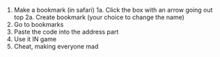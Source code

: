 1. Make a bookmark (in safari)
     1a. Click the box with an arrow going out top
     2a. Create bookmark (your choice to change the name)
2. Go to bookmarks
3. Paste the code into the address part
4. Use it IN game
5. Cheat, making everyone mad
